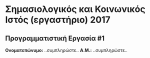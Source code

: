 # Σημασιολογικός και Κοινωνικός Ιστός (εργαστήριο) 2017
## Προγραμματιστική Εργασία #1

**Ονοματεπώνυμο:** ..συμπληρώστε..
**Α.Μ.:** ..συμπληρώστε..


